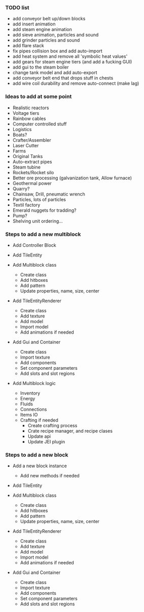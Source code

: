 ### TODO list

- add conveyor belt up/down blocks
- add insert animation
- add steam engine animation
- add sieve animation, particles and sound
- add grinder particles and sound
- add flare stack
- fix pipes collision box and add auto-import
- add heat system and remove all 'symbolic heat values'
- add gears for steam engine tiers (and add a fucking GUI)
- add gui to the steam boiler
- change tank model and add auto-export
- add conveyor belt end that drops stuff in chests
- add wire coil durability and remove auto-connect (make lag)

### Ideas to add at some point
- Realistic reactors
- Voltage tiers
- Rainbow cables
- Computer controlled stuff
- Logistics
- Boats?
- Crafter/Assembler
- Laser Cutter
- Farms
- Original Tanks
- Auto-extract pipes
- Steam tubine
- Rockets/Rocket silo
- Better ore processing (galvanization tank, Allow furnace)
- Geothermal power
- Quarry?
- Chainsaw, Drill, pneumatic wrench
- Particles, lots of particles
- Textil factory
- Emerald nuggets for tradding?
- Pump?
- Shelving unit ordering...


### Steps to add a new multiblock
- Add Controller Block
- Add TileEntity
- Add Multiblock class 
    - Create class
    - Add hitboxes
    - Add pattern
    - Update properties, name, size, center
    
- Add TileEntityRenderer
    - Create class
    - Add texture
    - Add model
    - Import model
    - Add animations if needed
    
- Add Gui and Container
    - Create class
    - Import texture
    - Add components
    - Set component parameters
    - Add slots and slot regions
    
- Add Multiblock logic
    - Inventory
    - Energy
    - Fluids
    - Connections
    - Items IO
    - Crafting if needed
        - Create crafting process
        - Crate recipe manager, and recipe clases
        - Update api
        - Update JEI plugin
        
### Steps to add a new block

- Add a new block instance
    - Add new methods if needed
       
- Add TileEntity
- Add Multiblock class 
    - Create class
    - Add hitboxes
    - Add pattern
    - Update properties, name, size, center
    
- Add TileEntityRenderer
    - Create class
    - Add texture
    - Add model
    - Import model
    - Add animations if needed
    
- Add Gui and Container
    - Create class
    - Import texture
    - Add components
    - Set component parameters
    - Add slots and slot regions
